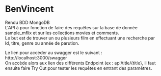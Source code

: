 # BenVincent
Rendu BDD MongoDB  
L'API à pour fonction de faire des requêtes sur la base de donnée sample_mflix et sur les collections movies et comments.   
Le but est de trouver un ou plusieurs film en effectuant une recherche  par Id, titre, genre ou année de parution.  

Le lien pour accéder au swagger est le suivant : http://localhost:3000/swagger  
On accède alors aux lien des différents Endpoint (ex : api/title/{title}, il faut ensuite faire Try Out pour tester les requêtes en entrant des paramètres.  
